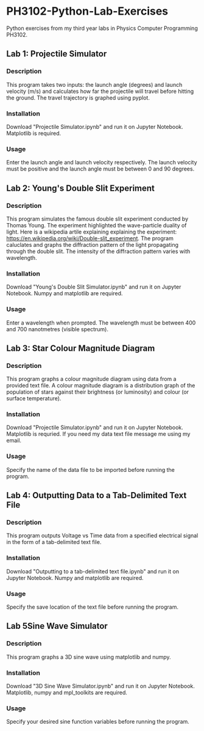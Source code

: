 # PH3102-Python-Lab-Exercises
Python exercises from my third year labs in Physics Computer Programming PH3102.

## Lab 1: Projectile Simulator
### Description
This program takes two inputs: the launch angle (degrees) and launch velocity (m/s) and calculates how far the projectile will travel before hitting the ground.
The travel trajectory is graphed using pyplot.

### Installation
Download "Projectile Simulator.ipynb" and run it on Jupyter Notebook. Matplotlib is required.

### Usage
Enter the launch angle and launch velocity respectively. The launch velocity must be positive and the launch angle must be between 0 and 90 degrees.


## Lab 2: Young's Double Slit Experiment
### Description
This program simulates the famous double slit experiment conducted by Thomas Young. The experiment highlighted the wave-particle duality of light. Here is a wikipedia artile explaining explaining the experiment: https://en.wikipedia.org/wiki/Double-slit_experiment. The program caluclates and graphs the diffraction pattern of the light propagating through the double slit. The intensity of the diffraction pattern varies with wavelength.

### Installation
Download "Young's Double Slit Simulator.ipynb" and run it on Jupyter Notebook. Numpy and matplotlib are required.

### Usage
Enter a wavelength when prompted. The wavelength must be between 400 and 700 nanotmetres (visible spectrum).


## Lab 3: Star Colour Magnitude Diagram
### Description
This program graphs a colour magnitude diagram using data from a provided text file. A colour magnitude diagram is a distribution graph of the population of stars against their brightness (or luminosity) and colour (or surface temperature).

### Installation
Download "Projectile Simulator.ipynb" and run it on Jupyter Notebook. Matplotlib is requried. If you need my data text file message me using my email.

### Usage
Specify the name of the data file to be imported before running the program.


## Lab 4: Outputting Data to a Tab-Delimited Text File
### Description
This program outputs Voltage vs Time data from a specified electrical signal in the form of a tab-delimited text file.

### Installation
Download "Outputting to a tab-delimited text file.ipynb" and run it on Jupyter Notebook. Numpy and matplotlib are required.

### Usage
Specify the save location of the text file before running the program.


## Lab 5Sine Wave Simulator
### Description
This program graphs a 3D sine wave using matplotlib and numpy.

### Installation
Download "3D Sine Wave Simulator.ipynb" and run it on Jupyter Notebook. Matplotlib, numpy and mpl_toolkits are required.

### Usage
Specify your desired sine function variables before running the program.
